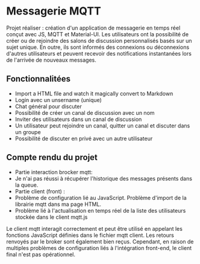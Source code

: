 # Messagerie MQTT
Projet réaliser : création d'un application de messagerie  en temps réel conçut avec JS, MQTT et Material-UI. Les utilisateurs ont la possibilité de créer ou de rejoindre des salons de discussion personnalisés basés sur un sujet unique. En outre, ils sont informés des connexions ou déconnexions d'autres utilisateurs et peuvent recevoir des notifications instantanées lors de l'arrivée de nouveaux messages.

## Fonctionnalitées

- Import a HTML file and watch it magically convert to Markdown
- Login avec un unsername (unique)
- Chat général pour discuter 
- Possibilité de créer un canal de discussion avec un nom 
- Inviter des utilisateurs dans un canal de discussion 
- Un utilisateur peut rejoindre un canal, quitter un canal et discuter dans un groupe
- Possibilité de discuter en privé avec un autre utilisateur

## Compte rendu du projet 

- Partie interaction brocker mqtt: 
- Je n'ai pas réussi à récupérer l'historique des messages présents dans la queue. 
- Partie client (front) : 
- Problème de configuration lié au JavaScript. Problème d'import de la librairie mqtt dans ma page HTML.
- Problème lié à l'actualisation en temps réel de la liste des utilisateurs stockée dans le client mqtt.js

Le client mqtt interagit correctement et peut être utilisé en appelant les fonctions JavaScript définies dans le fichier mqtt client. Les retours renvoyés par le broker sont également bien reçus. Cependant, en raison de multiples problèmes de configuration liés à l'intégration front-end, le client final n'est pas opérationnel.

